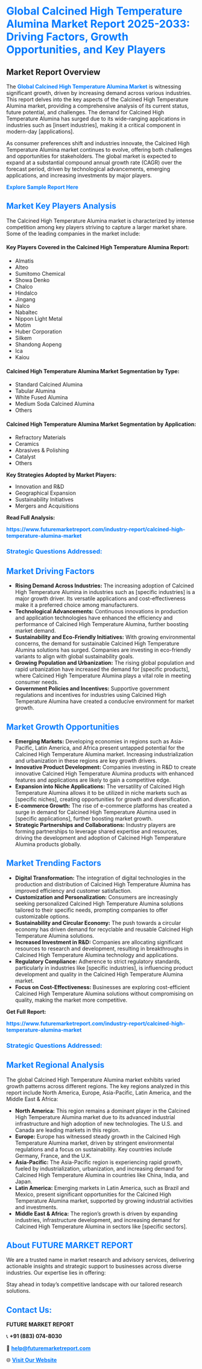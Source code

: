 <h1 style="color: #007BFF;">Global Calcined High Temperature Alumina Market Report 2025-2033: Driving Factors, Growth Opportunities, and Key Players</h1>

<section id="overview">
<h2>Market Report Overview</h2>
<p>The <a href="https://www.futuremarketreport.com/industry-report/calcined-high-temperature-alumina-market" style="color: #007BFF; text-decoration: none;"><strong>Global Calcined High Temperature Alumina Market</strong></a> is witnessing significant growth, driven by increasing demand across various industries. This report delves into the key aspects of the Calcined High Temperature Alumina market, providing a comprehensive analysis of its current status, future potential, and challenges. The demand for Calcined High Temperature Alumina has surged due to its wide-ranging applications in industries such as [insert industries], making it a critical component in modern-day [applications].</p>
<p>As consumer preferences shift and industries innovate, the Calcined High Temperature Alumina market continues to evolve, offering both challenges and opportunities for stakeholders. The global market is expected to expand at a substantial compound annual growth rate (CAGR) over the forecast period, driven by technological advancements, emerging applications, and increasing investments by major players.</p>
</section>

<section id="overview">
<p><a href="https://www.futuremarketreport.com/request-sample/reportId=30868" style="color: #007BFF; text-decoration: none;"><strong>Explore Sample Report Here</strong></a></p>
</section>

<section id="key-players">
<h2 style="color: #007BFF;">Market Key Players Analysis</h2>
<p>The Calcined High Temperature Alumina market is characterized by intense competition among key players striving to capture a larger market share. Some of the leading companies in the market include:</p>
<h4>Key Players Covered in the Calcined High Temperature Alumina Report:</h4>
<ul><li>Almatis</li><li>Alteo</li><li>Sumitomo Chemical</li><li>Showa Denko</li><li>Chalco</li><li>Hindalco</li><li>Jingang</li><li>Nalco</li><li>Nabaltec</li><li>Nippon Light Metal</li><li>Motim</li><li>Huber Corporation</li><li>Silkem</li><li>Shandong Aopeng</li><li>Ica</li><li>Kaiou</li></ul>
<h4>Calcined High Temperature Alumina Market Segmentation by Type:</h4>
<ul><li>Standard Calcined Alumina</li><li>Tabular Alumina</li><li>White Fused Alumina</li><li>Medium Soda Calcined Alumina</li><li>Others</li></ul>

<h4>Calcined High Temperature Alumina Market Segmentation by Application:</h4>
<ul><li>Refractory Materials</li><li>Ceramics</li><li>Abrasives &amp; Polishing</li><li>Catalyst</li><li>Others</li></ul>
<p><strong>Key Strategies Adopted by Market Players:</strong></p>
<ul>
<li>Innovation and R&D</li>
<li>Geographical Expansion</li>
<li>Sustainability Initiatives</li>
<li>Mergers and Acquisitions</li>
</ul>
</section>

<section>
<p><strong>Read Full Analysis: </strong></p><a href="https://www.futuremarketreport.com/industry-report/calcined-high-temperature-alumina-market" style="color: #007BFF; text-decoration: none;"><strong>https://www.futuremarketreport.com/industry-report/calcined-high-temperature-alumina-market</strong></a>
<h3 style="color: #007BFF;">Strategic Questions Addressed:</h3>
</section>

<section id="driving-factors">
<h2 style="color: #007BFF;">Market Driving Factors</h2>
<ul>
<li><strong>Rising Demand Across Industries:</strong> The increasing adoption of Calcined High Temperature Alumina in industries such as [specific industries] is a major growth driver. Its versatile applications and cost-effectiveness make it a preferred choice among manufacturers.</li>
<li><strong>Technological Advancements:</strong> Continuous innovations in production and application technologies have enhanced the efficiency and performance of Calcined High Temperature Alumina, further boosting market demand.</li>
<li><strong>Sustainability and Eco-Friendly Initiatives:</strong> With growing environmental concerns, the demand for sustainable Calcined High Temperature Alumina solutions has surged. Companies are investing in eco-friendly variants to align with global sustainability goals.</li>
<li><strong>Growing Population and Urbanization:</strong> The rising global population and rapid urbanization have increased the demand for [specific products], where Calcined High Temperature Alumina plays a vital role in meeting consumer needs.</li>
<li><strong>Government Policies and Incentives:</strong> Supportive government regulations and incentives for industries using Calcined High Temperature Alumina have created a conducive environment for market growth.</li>
</ul>
</section>

<section id="growth-opportunities">
<h2 style="color: #007BFF;">Market Growth Opportunities</h2>
<ul>
<li><strong>Emerging Markets:</strong> Developing economies in regions such as Asia-Pacific, Latin America, and Africa present untapped potential for the Calcined High Temperature Alumina market. Increasing industrialization and urbanization in these regions are key growth drivers.</li>
<li><strong>Innovative Product Development:</strong> Companies investing in R&D to create innovative Calcined High Temperature Alumina products with enhanced features and applications are likely to gain a competitive edge.</li>
<li><strong>Expansion into Niche Applications:</strong> The versatility of Calcined High Temperature Alumina allows it to be utilized in niche markets such as [specific niches], creating opportunities for growth and diversification.</li>
<li><strong>E-commerce Growth:</strong> The rise of e-commerce platforms has created a surge in demand for Calcined High Temperature Alumina used in [specific applications], further boosting market growth.</li>
<li><strong>Strategic Partnerships and Collaborations:</strong> Industry players are forming partnerships to leverage shared expertise and resources, driving the development and adoption of Calcined High Temperature Alumina products globally.</li>
</ul>
</section>

<section id="trending-factors">
<h2 style="color: #007BFF;">Market Trending Factors</h2>
<ul>
<li><strong>Digital Transformation:</strong> The integration of digital technologies in the production and distribution of Calcined High Temperature Alumina has improved efficiency and customer satisfaction.</li>
<li><strong>Customization and Personalization:</strong> Consumers are increasingly seeking personalized Calcined High Temperature Alumina solutions tailored to their specific needs, prompting companies to offer customizable options.</li>
<li><strong>Sustainability and Circular Economy:</strong> The push towards a circular economy has driven demand for recyclable and reusable Calcined High Temperature Alumina solutions.</li>
<li><strong>Increased Investment in R&D:</strong> Companies are allocating significant resources to research and development, resulting in breakthroughs in Calcined High Temperature Alumina technology and applications.</li>
<li><strong>Regulatory Compliance:</strong> Adherence to strict regulatory standards, particularly in industries like [specific industries], is influencing product development and quality in the Calcined High Temperature Alumina market.</li>
<li><strong>Focus on Cost-Effectiveness:</strong> Businesses are exploring cost-efficient Calcined High Temperature Alumina solutions without compromising on quality, making the market more competitive.</li>
</ul>
</section>

<section>
<p><strong>Get Full Report: </strong></p><a href="https://www.futuremarketreport.com/industry-report/calcined-high-temperature-alumina-market" style="color: #007BFF; text-decoration: none;"><strong>https://www.futuremarketreport.com/industry-report/calcined-high-temperature-alumina-market</strong></a>
<h3 style="color: #007BFF;">Strategic Questions Addressed:</h3>
</section>


<section id="regional-analysis">
<h2 style="color: #007BFF;">Market Regional Analysis</h2>
<p>The global Calcined High Temperature Alumina market exhibits varied growth patterns across different regions. The key regions analyzed in this report include North America, Europe, Asia-Pacific, Latin America, and the Middle East & Africa:</p>
<ul>
<li><strong>North America:</strong> This region remains a dominant player in the Calcined High Temperature Alumina market due to its advanced industrial infrastructure and high adoption of new technologies. The U.S. and Canada are leading markets in this region.</li>
<li><strong>Europe:</strong> Europe has witnessed steady growth in the Calcined High Temperature Alumina market, driven by stringent environmental regulations and a focus on sustainability. Key countries include Germany, France, and the U.K.</li>
<li><strong>Asia-Pacific:</strong> The Asia-Pacific region is experiencing rapid growth, fueled by industrialization, urbanization, and increasing demand for Calcined High Temperature Alumina in countries like China, India, and Japan.</li>
<li><strong>Latin America:</strong> Emerging markets in Latin America, such as Brazil and Mexico, present significant opportunities for the Calcined High Temperature Alumina market, supported by growing industrial activities and investments.</li>
<li><strong>Middle East & Africa:</strong> The region’s growth is driven by expanding industries, infrastructure development, and increasing demand for Calcined High Temperature Alumina in sectors like [specific sectors].</li>
</ul>
</section>

<footer>
<h2 style="color: #007BFF;">About FUTURE MARKET REPORT</h2>
<p>We are a trusted name in market research and advisory services, delivering actionable insights and strategic support to businesses across diverse industries. Our expertise lies in offering:</p>

<p>Stay ahead in today’s competitive landscape with our tailored research solutions.</p>

<h2 style="color: #007BFF;">Contact Us:</h2>
<p><strong>FUTURE MARKET REPORT</strong></p>
<p>📞 <strong>+91 (883) 074-8030</strong></p>
<p>📧 <strong><a href="mailto:help@futuremarketreport.com" style="color: #007BFF;">help@futuremarketreport.com</a></strong></p>
<p>🌐 <strong><a href="https://www.futuremarketreport.com/" style="color: #007BFF;">Visit Our Website</a></strong></p>
</footer>
